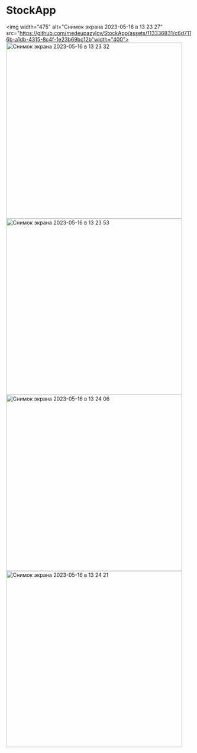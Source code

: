 # StockApp

<img width="475" alt="Снимок экрана 2023-05-16 в 13 23 27" src="https://github.com/medeupazylov/StockApp/assets/113336831/c6d7116b-a1db-4315-8c4f-1e23b69bc12b"width="400">
<img width="475" alt="Снимок экрана 2023-05-16 в 13 23 32" src="https://github.com/medeupazylov/StockApp/assets/113336831/ac72178a-9396-4ee8-8d7d-af896025e79a">
<img width="475" alt="Снимок экрана 2023-05-16 в 13 23 53" src="https://github.com/medeupazylov/StockApp/assets/113336831/f4f9a6ab-1558-49e2-91e6-a56f75edca4a">
<img width="475" alt="Снимок экрана 2023-05-16 в 13 24 06" src="https://github.com/medeupazylov/StockApp/assets/113336831/628b3118-2544-44ec-a195-07d885fde7c6">
<img width="475" alt="Снимок экрана 2023-05-16 в 13 24 21" src="https://github.com/medeupazylov/StockApp/assets/113336831/f5b24d30-fbf3-47af-b582-68d578358dd5">
